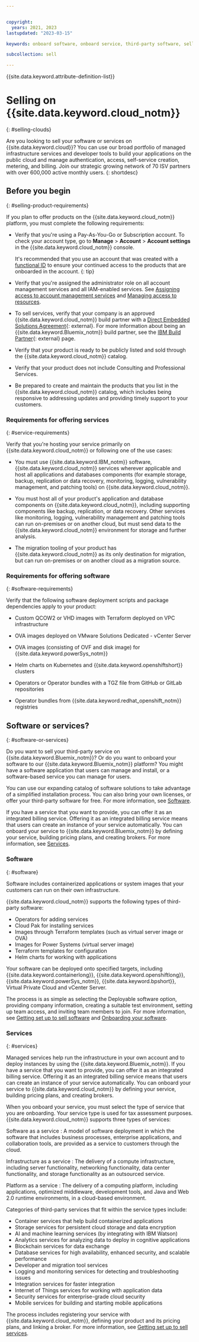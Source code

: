 ```yaml
---


copyright:
  years: 2021, 2023
lastupdated: "2023-03-15"

keywords: onboard software, onboard service, third-party software, sell on IBM Cloud, third-party service, Partner Center, resource management console, RMC, product onboarding, deploy, Onboarding Workbench

subcollection: sell

---
```


{{site.data.keyword.attribute-definition-list}}

# Selling on {{site.data.keyword.cloud_notm}}
{: #selling-clouds}

Are you looking to sell your software or services on {{site.data.keyword.cloud}}? You can use our broad portfolio of managed infrastructure services and developer tools to build your applications on the public cloud and manage authentication, access, self-service creation, metering, and billing. Join our strategic growing network of 70 ISV partners with over 600,000 active monthly users.
{: shortdesc}

## Before you begin
{: #selling-product-requirements}

If you plan to offer products on the {{site.data.keyword.cloud_notm}} platform, you must complete the following requirements:

* Verify that you're using a Pay-As-You-Go or Subscription account. To check your account type, go to **Manage** > **Account** > **Account settings** in the {{site.data.keyword.cloud_notm}} console.

   It's recommended that you use an account that was created with a [functional ID](/docs/account?topic=account-identity-overview#functionalid-bestpract) to ensure your continued access to the products that are onboarded in the account.
   {: tip}

* Verify that you're assigned the administrator role on all account management services and all IAM-enabled services. See [Assigning access to account management services](/docs/account?topic=account-account-services) and [Managing access to resources](/docs/account?topic=account-assign-access-resources).

* To sell services, verify that your company is an approved {{site.data.keyword.cloud_notm}} build partner with a [Direct Embedded Solutions Agreement](https://www-2000.ibm.com/partnerworld/pdfs/IBM_ESA_Technology_Partner_Direct_Application_Guide.pdf){: external}. For more information about being an {{site.data.keyword.Bluemix_notm}} build partner, see the [IBM Build Partner](https://www.ibm.com/partnerworld/public/build){: external} page.

* Verify that your product is ready to be publicly listed and sold through the {{site.data.keyword.cloud_notm}} catalog.

* Verify that your product does not include Consulting and Professional Services.

* Be prepared to create and maintain the products that you list in the {{site.data.keyword.cloud_notm}} catalog, which includes being responsive to addressing updates and providing timely support to your customers.

### Requirements for offering services
{: #service-requirements}

Verify that you're hosting your service primarily on {{site.data.keyword.cloud_notm}} or following one of the use cases:

* You must use {{site.data.keyword.IBM_notm}} software, {{site.data.keyword.cloud_notm}} services wherever applicable and host all applications and databases components (for example storage, backup, replication or data recovery, monitoring, logging, vulnerability management, and patching tools) on {{site.data.keyword.cloud_notm}}.

* You must host all of your product's application and database components on {{site.data.keyword.cloud_notm}}, including supporting components like backup, replication, or data recovery. Other services like monitoring, logging, vulnerability management and patching tools can run on-premises or on another cloud, but must send data to the {{site.data.keyword.cloud_notm}} environment for storage and further analysis.

* The migration tooling of your product has {{site.data.keyword.cloud_notm}} as its only destination for migration, but can run on-premises or on another cloud as a migration source.

### Requirements for offering software
{: #software-requirements}

Verify that the following software deployment scripts and package dependencies apply to your product:

* Custom QCOW2 or VHD images with Terraform deployed on VPC infrastructure

* OVA images deployed on VMware Solutions Dedicated - vCenter Server

* OVA images (consisting of OVF and disk image) for {{site.data.keyword.powerSys_notm}}

* Helm charts on Kubernetes and {{site.data.keyword.openshiftshort}} clusters

* Operators or Operator bundles with a TGZ file from GitHub or GitLab repositories

* Operator bundles from {{site.data.keyword.redhat_openshift_notm}} registries

## Software or services?
{: #software-or-services}

Do you want to sell your third-party service on {{site.data.keyword.Bluemix_notm}}? Or do you want to onboard your software to our {{site.data.keyword.Bluemix_notm}} platform? You might have a software application that users can manage and install, or a software-based service you can manage for users.

You can use our expanding catalog of software solutions to take advantage of a simplified installation process. You can also bring your own licenses, or offer your third-party software for free. For more information, see [Software](https://cloud.ibm.com/catalog#software).

If you have a service that you want to provide, you can offer it as an integrated billing service. Offering it as an integrated billing service means that users can create an instance of your service automatically. You can onboard your service to {{site.data.keyword.Bluemix_notm}} by defining your service, building pricing plans, and creating brokers. For more information, see [Services](https://cloud.ibm.com/catalog#services).

### Software
{: #software}

Software includes containerized applications or system images that your customers can run on their own infrastructure.

{{site.data.keyword.cloud_notm}} supports the following types of third-party software:

- Operators for adding services
- Cloud Pak for installing services
- Images through Terraform templates (such as virtual server image or OVA)
- Images for Power Systems (virtual server image)
- Terraform templates for configuration
- Helm charts for working with applications

Your software can be deployed onto specified targets, including {{site.data.keyword.containerlong}}, {{site.data.keyword.openshiftlong}}, {{site.data.keyword.powerSys_notm}}, {{site.data.keyword.bpshort}}, Virtual Private Cloud and vCenter Server.

The process is as simple as selecting the Deployable software option, providing company information, creating a suitable test environment, setting up team access, and inviting team members to join. For more information, see [Getting set up to sell software](/docs/sell?topic=sell-get-started) and [Onboarding your software](/docs/sell?topic=sell-sw-validate).

### Services
{: #services}

Managed services help run the infrastructure in your own account and to deploy instances by using the {{site.data.keyword.Bluemix_notm}}. If you have a service that you want to provide, you can offer it as an integrated billing service. Offering it as an integrated billing service means that users can create an instance of your service automatically. You can onboard your service to {{site.data.keyword.cloud_notm}} by defining your service, building pricing plans, and creating brokers.

When you onboard your service, you must select the type of service that you are onboarding. Your service type is used for tax assessment purposes. {{site.data.keyword.cloud_notm}} supports three types of services:

Software as a service
:   A model of software deployment in which the software that includes business processes, enterprise applications, and collaboration tools, are provided as a service to customers through the cloud.

Infrastructure as a service
:   The delivery of a compute infrastructure, including server functionality, networking functionality, data center functionality, and storage functionality as an outsourced service.

Platform as a service
:   The delivery of a computing platform, including applications, optimized middleware, development tools, and Java and Web 2.0 runtime environments, in a cloud-based environment.

Categories of third-party services that fit within the service types include:
- Container services that help build containerized applications
- Storage services for persistent cloud storage and data encryption
- AI and machine learning services (by integrating with IBM Watson)
- Analytics services for analyzing data to deploy in cognitive applications
- Blockchain services for data exchange
- Database services for high availability, enhanced security, and scalable performance
- Developer and migration tool services
- Logging and monitoring services for detecting and troubleshooting issues
- Integration services for faster integration
- Internet of Things services for working with application data
- Security services for enterprise-grade cloud security
- Mobile services for building and starting mobile applications

The process includes registering your service with {{site.data.keyword.cloud_notm}}, defining your product and its pricing plans, and linking a broker. For more information, see [Getting set up to sell services](/docs/sell?topic=sell-get-started).
